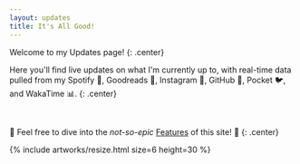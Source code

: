 ```yaml
---
layout: updates
title: It's All Good!
---
```


Welcome to my Updates page!
{: .center}

Here you'll find live updates on what I'm currently up to, with real-time data pulled from my Spotify 🎵, Goodreads 📖, Instagram 🎨, GitHub 🐾, Pocket 🐦, and WakaTime 📊.
{: .center}

<br>

🚀 Feel free to dive into the *not-so-epic* [Features](../features) of this site! 🌟
{: .center}

{% include artworks/resize.html size=6 height=30 %}

